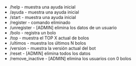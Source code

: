 - /help - muestra una ayuda inicial
- /ayuda - muestra una ayuda inicial
- /start - muestra una ayuda inicial
- /register - comando eliminado
- /unregister - [ADMIN] elimina los datos de un usuario
- /bolo - registra un bolo
- /top - muestra el TOP X actual de bolos
- /ultimos - muestra los últimos N bolos
- /version - muestra la versión actual del bot
- /reset - [ADMIN] elimina todos los datos
- /remove\_inactive - [ADMIN] elimina los usuarios con 0 bolos

